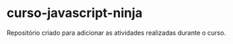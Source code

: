 # curso-javascript-ninja
Repositório criado para adicionar as atividades realizadas durante o curso.
